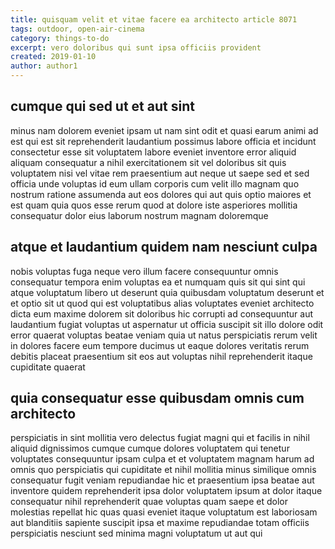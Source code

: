 ```yaml
---
title: quisquam velit et vitae facere ea architecto article 8071
tags: outdoor, open-air-cinema
category: things-to-do
excerpt: vero doloribus qui sunt ipsa officiis provident
created: 2019-01-10
author: author1
---
```


## cumque qui sed ut et aut sint

minus nam dolorem eveniet ipsam ut nam sint odit et quasi earum animi ad est qui est sit reprehenderit laudantium possimus labore officia et incidunt consectetur esse sit voluptatem labore eveniet inventore error aliquid aliquam consequatur a nihil exercitationem sit vel doloribus sit quis voluptatem nisi vel vitae rem praesentium aut neque ut saepe sed et sed officia unde voluptas id eum ullam corporis cum velit illo magnam quo nostrum ratione assumenda aut eos dolores qui aut quis optio maiores et est quam quia quos esse rerum quod at dolore iste asperiores mollitia consequatur dolor eius laborum nostrum magnam doloremque

## atque et laudantium quidem nam nesciunt culpa

nobis voluptas fuga neque vero illum facere consequuntur omnis consequatur tempora enim voluptas ea et numquam quis sit qui sint qui atque voluptatum libero ut deserunt quia quibusdam voluptatum deserunt et et optio sit ut quod qui est voluptatibus alias voluptates eveniet architecto dicta eum maxime dolorem sit doloribus hic corrupti ad consequuntur aut laudantium fugiat voluptas ut aspernatur ut officia suscipit sit illo dolore odit error quaerat voluptas beatae veniam quia ut natus perspiciatis rerum velit in dolores facere eum tempore ducimus ut eaque dolores veritatis rerum debitis placeat praesentium sit eos aut voluptas nihil reprehenderit itaque cupiditate quaerat

## quia consequatur esse quibusdam omnis cum architecto

perspiciatis in sint mollitia vero delectus fugiat magni qui et facilis in nihil aliquid dignissimos cumque cumque dolores voluptatem qui tenetur voluptates consequuntur ipsam culpa et et voluptatem magnam harum ad omnis quo perspiciatis qui cupiditate et nihil mollitia minus similique omnis consequatur fugit veniam repudiandae hic et praesentium ipsa beatae aut inventore quidem reprehenderit ipsa dolor voluptatem ipsum at dolor itaque consequatur nihil reprehenderit quae voluptas quam saepe et dolor molestias repellat hic quas quasi eveniet itaque voluptatum est laboriosam aut blanditiis sapiente suscipit ipsa et maxime repudiandae totam officiis perspiciatis nesciunt sed minima magni voluptatum ut aut qui

